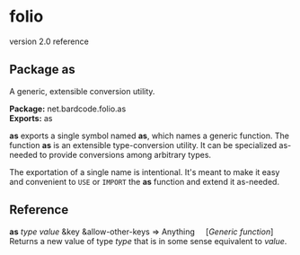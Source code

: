 # folio
version 2.0 reference

## Package as

A generic, extensible conversion utility.

**Package:** net.bardcode.folio.as<br>
**Exports:** as

**as** exports a single symbol named **as**, which names a generic function. The function **as** is an extensible type-conversion utility. It can be specialized as-needed to provide  conversions among arbitrary types.

The exportation of a single name is intentional. It's meant to make it easy and convenient to `USE` or `IMPORT` the **as** function and extend it as-needed.

## Reference

**as** *type* *value* &key &allow-other-keys  => Anything  &nbsp;&nbsp;&nbsp;&nbsp;[*Generic function*]<br>
Returns a new value of type *type* that is in some sense equivalent
to *value*. 
